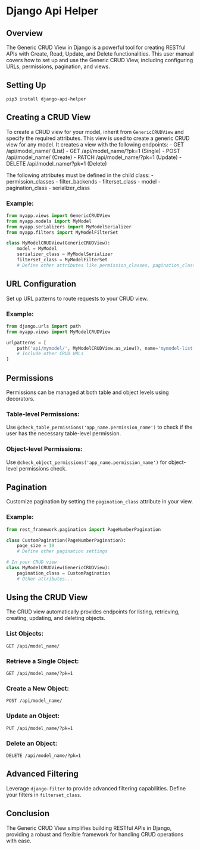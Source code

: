 
# Django Api Helper

## Overview
The Generic CRUD View in Django is a powerful tool for creating RESTful APIs with Create, Read, Update, and Delete functionalities. This user manual covers how to set up and use the Generic CRUD View, including configuring URLs, permissions, pagination, and views.

## Setting Up
`pip3 install django-api-helper`

## Creating a CRUD View
To create a CRUD view for your model, inherit from `GenericCRUDView` and specify the required attributes.
This view is used to create a generic CRUD view for any model.
It creates a view with the following endpoints:
    - GET /api/model_name/ (List)
    - GET /api/model_name/?pk=1 (Single)
    - POST /api/model_name/ (Create)
    - PATCH /api/model_name/?pk=1 (Update)
    - DELETE /api/model_name/?pk=1 (Delete)

The following attributes must be defined in the child class:
    - permission_classes
    - filter_backends
    - filterset_class
    - model
    - pagination_class
    - serializer_class
    
### Example:
```python
from myapp.views import GenericCRUDView
from myapp.models import MyModel
from myapp.serializers import MyModelSerializer
from myapp.filters import MyModelFilterSet

class MyModelCRUDView(GenericCRUDView):
    model = MyModel
    serializer_class = MyModelSerializer
    filterset_class = MyModelFilterSet
    # Define other attributes like permission_classes, pagination_class
```

## URL Configuration
Set up URL patterns to route requests to your CRUD view.

### Example:
```python
from django.urls import path
from myapp.views import MyModelCRUDView

urlpatterns = [
    path('api/mymodel/', MyModelCRUDView.as_view(), name='mymodel-list'),
    # Include other CRUD URLs
]
```

## Permissions
Permissions can be managed at both table and object levels using decorators.

### Table-level Permissions:
Use `@check_table_permissions('app_name.permission_name')` to check if the user has the necessary table-level permission.

### Object-level Permissions:
Use `@check_object_permissions('app_name.permission_name')` for object-level permissions check.

## Pagination
Customize pagination by setting the `pagination_class` attribute in your view.

### Example:
```python
from rest_framework.pagination import PageNumberPagination

class CustomPagination(PageNumberPagination):
    page_size = 10
    # Define other pagination settings

# In your CRUD view
class MyModelCRUDView(GenericCRUDView):
    pagination_class = CustomPagination
    # Other attributes...
```

## Using the CRUD View
The CRUD view automatically provides endpoints for listing, retrieving, creating, updating, and deleting objects.

### List Objects:
`GET /api/model_name/`

### Retrieve a Single Object:
`GET /api/model_name/?pk=1`

### Create a New Object:
`POST /api/model_name/`

### Update an Object:
`PUT /api/model_name/?pk=1`

### Delete an Object:
`DELETE /api/model_name/?pk=1`

## Advanced Filtering
Leverage `django-filter` to provide advanced filtering capabilities. Define your filters in `filterset_class`.

## Conclusion
The Generic CRUD View simplifies building RESTful APIs in Django, providing a robust and flexible framework for handling CRUD operations with ease.
